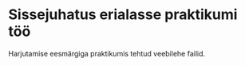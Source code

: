 # Sissejuhatus erialasse praktikumi töö

Harjutamise eesmärgiga praktikumis tehtud veebilehe failid.
